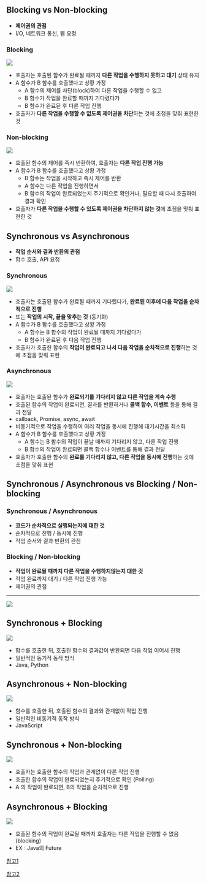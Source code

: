 ## Blocking vs Non-blocking
* **제어권의 관점**
* I/O, 네트워크 통신, 웹 요청

### Blocking
![](./img/2023-06-29-19-05-31.png)

* 호출자는 호출된 함수가 완료될 때까지 **다른 작업을 수행하지 못하고 대기** 상태 유지
* A 함수가 B 함수를 호출했다고 상황 가정
  * A 함수의 제어를 차단(block)하여 다른 작업을 수행할 수 없고
  * B 함수가 작업을 완료할 때까지 기다렸다가
  * B 함수가 완료된 후 다른 작업 진행
* 호출자가 **다른 작업을 수행할 수 없도록 제어권을 차단**하는 것에 초점을 맞춰 표현한 것

### Non-blocking
![](./img/2023-06-29-19-05-46.png)

* 호출된 함수의 제어를 즉시 반환하여, 호출자는 **다른 작업 진행 가능**
* A 함수가 B 함수를 호출했다고 상황 가정
  * B 함수는 작업을 시작하고 즉시 제어를 반환
  * A 함수는 다른 작업을 진행하면서
  * B 함수의 작업이 완료되었는지 주기적으로 확인거나, 필요할 때 다시 호출하여 결과 확인
* 호출자가 **다른 작업을 수행할 수 있도록 제어권을 차단하지 않는 것**에 초점을 맞춰 표현한 것

## Synchronous vs Asynchronous
* **작업 순서와 결과 반환의 관점**
* 함수 호출, API 요청

### Synchronous
![](./img/2023-06-29-19-06-04.png)

* 호출자는 호출된 함수가 완료될 때까지 기다렸다가, **완료된 이후에 다음 작업을 순차적으로 진행**
* 또는 **작업의 시작, 끝을 맞추는 것** (동기화)
* A 함수가 B 함수를 호출했다고 상황 가정
  * A 함수는 B 함수의 작업이 완료될 때까지 기다렸다가
  * B 함수가 완료된 후 다음 작업 진행
* 호출자가 호출한 함수의 **작업이 완료되고 나서 다음 작업을 순차적으로 진행**하는 것에 초점을 맞춰 표현

### Asynchronous
![](./img/2023-06-29-19-11-42.png)

* 호출자는 호출된 함수가 **완료되기를 기다리지 않고 다른 작업을 계속 수행**
* 호출된 함수의 작업이 완료되면, 결과를 반환하거나 **콜백 함수, 이벤트** 등을 통해 결과 전달
* callback, Promise, async, await
* 비동기적으로 작업을 수행하여 여러 작업을 동시에 진행해 대기시간을 최소화
* A 함수가 B 함수를 호출했다고 상황 가정
  * A 함수는 B 함수의 작업이 끝날 때까지 기다리지 않고, 다른 작업 진행
  * B 함수의 작업이 완료되면 콜백 함수나 이벤트를 통해 결과 전달
* 호출자가 호출한 함수의 **완료를 기다리지 않고, 다른 작업을 동시에 진행**하는 것에 초점을 맞춰 표현

## Synchronous / Asynchronous  vs  Blocking / Non-blocking
### Synchronous / Asynchronous
* **코드가 순차적으로 실행되는지에 대한 것**
* 순차적으로 진행 / 동시에 진행
* 작업 순서와 결과 반환의 관점

### Blocking / Non-blocking
* **작업이 완료될 때까지 다른 작업을 수행하지않는지 대한 것**
* 작업 완료까지 대기 / 다른 작업 진행 가능
* 제어권의 관점

---

![](./img/2023-06-28-09-35-51.png)

## Synchronous + Blocking
![](./img/2023-06-29-19-07-58.png)

* 함수를 호출한 뒤, 호출된 함수의 결과값이 반환되면 다음 작업 이어서 진행
* 일반적인 동기적 동작 방식
* Java, Python

## Asynchronous + Non-blocking
![](./img/2023-06-29-19-16-46.png)

* 함수를 호출한 뒤, 호출된 함수의 결과와 관계없이 작업 진행 
* 일반적인 비동기적 동작 방식
* JavaScript

## Synchronous + Non-blocking
![](./img/2023-06-29-19-16-13.png)

* 호출자는 호출한 함수의 작업과 관계없이 다른 작업 진행
* 호출한 함수의 작업이 완료되었는지 주기적으로 확인 (Polling)
* A 의 작업이 완료되면, B의 작업을 순차적으로 진행

## Asynchronous + Blocking
![](./img/2023-06-29-19-16-32.png)

* 호출된 함수의 작업이 완료될 때까지 호출자는 다른 작업을 진행할 수 없음 (blocking)
* EX : Java의 Future

[참고1](https://devwhkang.gatsbyjs.io/posts/async-sync-blocking-non-blocking/)

[참고2](https://www.youtube.com/watch?v=IdpkfygWIMk)